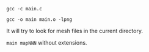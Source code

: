 `gcc -c main.c`

`gcc -o main main.o -lpng`

It will try to look for mesh files in the current directory.

`main mapNNN` without extensions.
